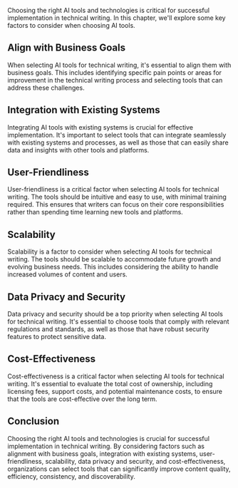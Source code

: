 
Choosing the right AI tools and technologies is critical for successful implementation in technical writing. In this chapter, we'll explore some key factors to consider when choosing AI tools.

Align with Business Goals
-------------------------

When selecting AI tools for technical writing, it's essential to align them with business goals. This includes identifying specific pain points or areas for improvement in the technical writing process and selecting tools that can address these challenges.

Integration with Existing Systems
---------------------------------

Integrating AI tools with existing systems is crucial for effective implementation. It's important to select tools that can integrate seamlessly with existing systems and processes, as well as those that can easily share data and insights with other tools and platforms.

User-Friendliness
-----------------

User-friendliness is a critical factor when selecting AI tools for technical writing. The tools should be intuitive and easy to use, with minimal training required. This ensures that writers can focus on their core responsibilities rather than spending time learning new tools and platforms.

Scalability
-----------

Scalability is a factor to consider when selecting AI tools for technical writing. The tools should be scalable to accommodate future growth and evolving business needs. This includes considering the ability to handle increased volumes of content and users.

Data Privacy and Security
-------------------------

Data privacy and security should be a top priority when selecting AI tools for technical writing. It's essential to choose tools that comply with relevant regulations and standards, as well as those that have robust security features to protect sensitive data.

Cost-Effectiveness
------------------

Cost-effectiveness is a critical factor when selecting AI tools for technical writing. It's essential to evaluate the total cost of ownership, including licensing fees, support costs, and potential maintenance costs, to ensure that the tools are cost-effective over the long term.

Conclusion
----------

Choosing the right AI tools and technologies is crucial for successful implementation in technical writing. By considering factors such as alignment with business goals, integration with existing systems, user-friendliness, scalability, data privacy and security, and cost-effectiveness, organizations can select tools that can significantly improve content quality, efficiency, consistency, and discoverability.
